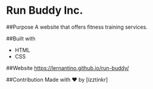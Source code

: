 # Run Buddy Inc.

##Purpose
A website that offers fitness training services.

##Built with
* HTML
* CSS

##Website
https://lernantino.github.io/run-buddy/

##Contribution
Made with ❤️ by [izztinkr]
